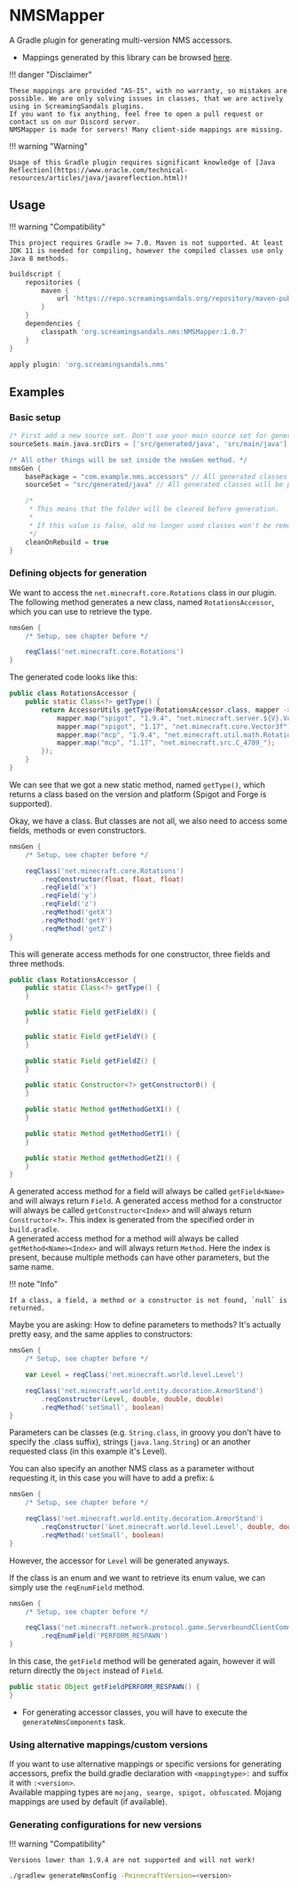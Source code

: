 # NMSMapper
A Gradle plugin for generating multi-version NMS accessors.

* Mappings generated by this library can be browsed [here](https://nms.screamingsandals.org/).

!!! danger "Disclaimer"

	These mappings are provided "AS-IS", with no warranty, so mistakes are possible. We are only solving issues in classes, that we are actively using in ScreamingSandals plugins.  
    If you want to fix anything, feel free to open a pull request or contact us on our Discord server.  
	NMSMapper is made for servers! Many client-side mappings are missing.

!!! warning "Warning"

    Usage of this Gradle plugin requires significant knowledge of [Java Reflection](https://www.oracle.com/technical-resources/articles/java/javareflection.html)!

## Usage

!!! warning "Compatibility"

	This project requires Gradle >= 7.0. Maven is not supported. At least JDK 11 is needed for compiling, however the compiled classes use only Java 8 methods.

```groovy
buildscript {
    repositories {
        maven {
            url 'https://repo.screamingsandals.org/repository/maven-public'
        }
    }
    dependencies {
        classpath 'org.screamingsandals.nms:NMSMapper:1.0.7'
    }
}

apply plugin: 'org.screamingsandals.nms'
```

## Examples
### Basic setup
```groovy
/* First add a new source set. Don't use your main source set for generated stuff. */
sourceSets.main.java.srcDirs = ['src/generated/java', 'src/main/java']

/* All other things will be set inside the nmsGen method. */
nmsGen {
    basePackage = "com.example.nms.accessors" // All generated classes will be in this package.
    sourceSet = "src/generated/java" // All generated classes will be part of this source set.

    /*
     * This means that the folder will be cleared before generation. 
     *
     * If this value is false, old no longer used classes won't be removed.
     */
    cleanOnRebuild = true
}
```

### Defining objects for generation
We want to access the `net.minecraft.core.Rotations` class in our plugin. The following method generates a new class, named `RotationsAccessor`, which you can use to retrieve the type.
```groovy
nmsGen {
    /* Setup, see chapter before */

    reqClass('net.minecraft.core.Rotations')
}
```
The generated code looks like this:
```java
public class RotationsAccessor {
    public static Class<?> getType() {
        return AccessorUtils.getType(RotationsAccessor.class, mapper -> {
            mapper.map("spigot", "1.9.4", "net.minecraft.server.${V}.Vector3f");
            mapper.map("spigot", "1.17", "net.minecraft.core.Vector3f");
            mapper.map("mcp", "1.9.4", "net.minecraft.util.math.Rotations");
            mapper.map("mcp", "1.17", "net.minecraft.src.C_4709_");
        });
    }  
}
```
We can see that we got a new static method, named `getType()`, which returns a class based on the version and platform (Spigot and Forge is supported).

Okay, we have a class. But classes are not all, we also need to access some fields, methods or even constructors.
```groovy
nmsGen {
    /* Setup, see chapter before */

    reqClass('net.minecraft.core.Rotations')
        .reqConstructor(float, float, float)
        .reqField('x')
        .reqField('y')
        .reqField('z')
        .reqMethod('getX')
        .reqMethod('getY')
        .reqMethod('getZ')
}
```
This will generate access methods for one constructor, three fields and three methods.
```java
public class RotationsAccessor {
    public static Class<?> getType() {
    }

    public static Field getFieldX() {
    }

    public static Field getFieldY() {
    }

    public static Field getFieldZ() {
    }

    public static Constructor<?> getConstructor0() {
    }

    public static Method getMethodGetX1() {
    }

    public static Method getMethodGetY1() {
    }

    public static Method getMethodGetZ1() {
    }
}
```
A generated access method for a field will always be called `getField<Name>` and will always return `Field`.
A generated access method for a constructor will always be called `getConstructor<Index>` and will always return `Constructor<?>`. This index is generated from the specified order in `build.gradle`.  
A generated access method for a method will always be called `getMethod<Name><Index>` and will always return `Method`. Here the index is present, because multiple methods can have other parameters, but the same name.

!!! note "Info"

    If a class, a field, a method or a constructor is not found, `null` is returned.

Maybe you are asking: How to define parameters to methods? It's actually pretty easy, and the same applies to constructors:
```groovy
nmsGen {
    /* Setup, see chapter before */

    var Level = reqClass('net.minecraft.world.level.Level')

    reqClass('net.minecraft.world.entity.decoration.ArmorStand')
        .reqConstructor(Level, double, double, double)
        .reqMethod('setSmall', boolean)
}
```
Parameters can be classes (e.g. `String.class`, in groovy you don't have to specify the .class suffix), strings (`java.lang.String`) or an another requested class (in this example it's Level).  

You can also specify an another NMS class as a parameter without requesting it, in this case you will have to add a prefix: `&`
```groovy
nmsGen {
    /* Setup, see chapter before */

    reqClass('net.minecraft.world.entity.decoration.ArmorStand')
        .reqConstructor('&net.minecraft.world.level.Level', double, double, double)
        .reqMethod('setSmall', boolean)
}
```
However, the accessor for `Level` will be generated anyways.  

If the class is an enum and we want to retrieve its enum value, we can simply use the `reqEnumField` method.
```groovy
nmsGen {
    /* Setup, see chapter before */

    reqClass('net.minecraft.network.protocol.game.ServerboundClientCommandPacket$Action')
        .reqEnumField('PERFORM_RESPAWN')
}
```
In this case, the `getField` method will be generated again, however it will return directly the `Object` instead of `Field`.
```java
public static Object getFieldPERFORM_RESPAWN() {
}
```

* For generating accessor classes, you will have to execute the `generateNmsComponents` task.

### Using alternative mappings/custom versions
If you want to use alternative mappings or specific versions for generating accessors, prefix the build.gradle declaration with `<mappingtype>:` and suffix it with `:<version>`.  
Available mapping types are `mojang, searge, spigot, obfuscated`. Mojang mappings are used by default (if available).

### Generating configurations for new versions
!!! warning "Compatibility"

    Versions lower than 1.9.4 are not supported and will not work!

```bash
./gradlew generateNmsConfig -PminecraftVersion=<version>
```